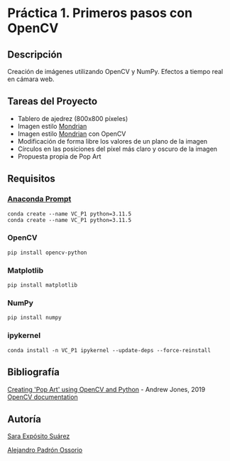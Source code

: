 # Práctica 1. Primeros pasos con OpenCV

## Descripción
Creación de imágenes utilizando OpenCV y NumPy.
Efectos a tiempo real en cámara web.

## Tareas del Proyecto
- Tablero de ajedrez (800x800 píxeles)
- Imagen estilo [Mondrian](https://www3.gobiernodecanarias.org/medusa/ecoescuela/sa/2017/04/17/descubriendo-a-mondrian/)
- Imagen estilo [Mondrian](https://www3.gobiernodecanarias.org/medusa/ecoescuela/sa/2017/04/17/descubriendo-a-mondrian/) con OpenCV
- Modificación de forma libre los valores de un plano de la imagen
- Círculos en las posiciones del píxel más claro y oscuro de la imagen 
- Propuesta propia de Pop Art

## Requisitos
### [Anaconda Prompt](https://www.anaconda.com/)
```
conda create --name VC_P1 python=3.11.5
conda create --name VC_P1 python=3.11.5
```
### OpenCV
```
pip install opencv-python
```
### Matplotlib
```
pip install matplotlib
```
### NumPy
```
pip install numpy
```
### ipykernel
```
conda install -n VC_P1 ipykernel --update-deps --force-reinstall
```

## Bibliografía
[Creating 'Pop Art' using OpenCV and Python](https://www.analytics-link.com/post/2019/07/11/creating-pop-art-using-opencv-and-python) - Andrew Jones, 2019
[OpenCV documentation](https://docs.opencv.org/4.x/d2/de8/group__core__array.html)

## Autoría
[Sara Expósito Suárez](https://github.com/SaraE5)

[Alejandro Padrón Ossorio](https://github.com/apadoss)
